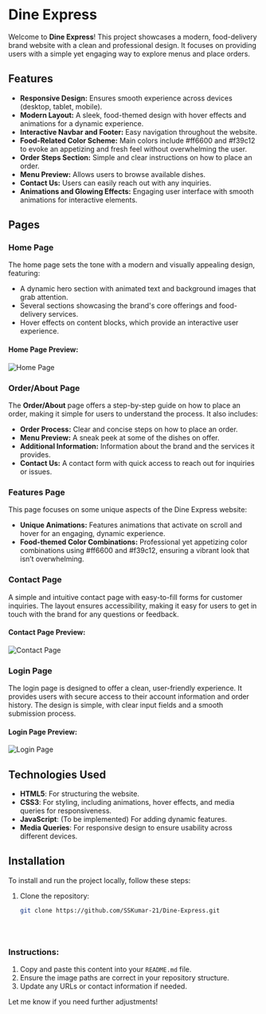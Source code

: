 # Dine Express

Welcome to **Dine Express**! This project showcases a modern, food-delivery brand website with a clean and professional design. It focuses on providing users with a simple yet engaging way to explore menus and place orders.

## Features

- **Responsive Design:** Ensures smooth experience across devices (desktop, tablet, mobile).
- **Modern Layout:** A sleek, food-themed design with hover effects and animations for a dynamic experience.
- **Interactive Navbar and Footer:** Easy navigation throughout the website.
- **Food-Related Color Scheme:** Main colors include #ff6600 and #f39c12 to evoke an appetizing and fresh feel without overwhelming the user.
- **Order Steps Section:** Simple and clear instructions on how to place an order.
- **Menu Preview:** Allows users to browse available dishes.
- **Contact Us:** Users can easily reach out with any inquiries.
- **Animations and Glowing Effects:** Engaging user interface with smooth animations for interactive elements.

## Pages

### Home Page
The home page sets the tone with a modern and visually appealing design, featuring:
- A dynamic hero section with animated text and background images that grab attention.
- Several sections showcasing the brand's core offerings and food-delivery services.
- Hover effects on content blocks, which provide an interactive user experience.

#### Home Page Preview:
![Home Page](https://github.com/SSKumar-21/Dine-Express/blob/febb6d51645b75f3d916d6bd3f5b7fc115051e7c/assest/image/home_page.png)

### Order/About Page
The **Order/About** page offers a step-by-step guide on how to place an order, making it simple for users to understand the process. It also includes:
- **Order Process:** Clear and concise steps on how to place an order.
- **Menu Preview:** A sneak peek at some of the dishes on offer.
- **Additional Information:** Information about the brand and the services it provides.
- **Contact Us:** A contact form with quick access to reach out for inquiries or issues.

### Features Page
This page focuses on some unique aspects of the Dine Express website:
- **Unique Animations:** Features animations that activate on scroll and hover for an engaging, dynamic experience.
- **Food-themed Color Combinations:** Professional yet appetizing color combinations using #ff6600 and #f39c12, ensuring a vibrant look that isn’t overwhelming.

### Contact Page
A simple and intuitive contact page with easy-to-fill forms for customer inquiries. The layout ensures accessibility, making it easy for users to get in touch with the brand for any questions or feedback.

#### Contact Page Preview:
![Contact Page](https://github.com/SSKumar-21/Dine-Express/blob/febb6d51645b75f3d916d6bd3f5b7fc115051e7c/assest/image/contact_page.png)

### Login Page
The login page is designed to offer a clean, user-friendly experience. It provides users with secure access to their account information and order history. The design is simple, with clear input fields and a smooth submission process.

#### Login Page Preview:
![Login Page](https://github.com/SSKumar-21/Dine-Express/blob/febb6d51645b75f3d916d6bd3f5b7fc115051e7c/assest/image/login_page.png)

## Technologies Used

- **HTML5**: For structuring the website.
- **CSS3**: For styling, including animations, hover effects, and media queries for responsiveness.
- **JavaScript**: (To be implemented) For adding dynamic features.
- **Media Queries**: For responsive design to ensure usability across different devices.

## Installation

To install and run the project locally, follow these steps:

1. Clone the repository:
   ```bash
   git clone https://github.com/SSKumar-21/Dine-Express.git





### Instructions:
1. Copy and paste this content into your `README.md` file.
2. Ensure the image paths are correct in your repository structure.
3. Update any URLs or contact information if needed.

Let me know if you need further adjustments!

